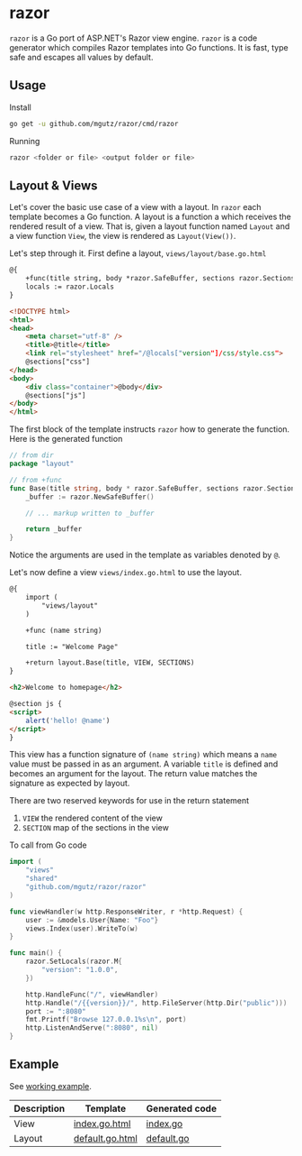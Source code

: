 # razor

`razor` is a Go port of ASP.NET's Razor view engine.  `razor` is a code
generator which compiles Razor templates into Go functions. It is fast, type
safe and escapes all values by default.

## Usage

Install

```sh
go get -u github.com/mgutz/razor/cmd/razor
```

Running

```sh
razor <folder or file> <output folder or file>
```

## Layout & Views

Let's cover the basic use case of a view with a layout. In `razor` each template becomes
a Go function. A layout is a function a which receives the rendered result of a view.
That is, given a layout function named `Layout` and a view function `View`, the view
is rendered as `Layout(View())`.

Let's step through it. First define a layout, `views/layout/base.go.html`

```html
@{
    +func(title string, body *razor.SafeBuffer, sections razor.Sections)
    locals := razor.Locals
}

<!DOCTYPE html>
<html>
<head>
    <meta charset="utf-8" />
    <title>@title</title>
    <link rel="stylesheet" href="/@locals["version"]/css/style.css">
    @sections["css"]
</head>
<body>
    <div class="container">@body</div>
    @sections["js"]
</body>
</html>
```

The first block of the template instructs `razor` how to generate the function.
Here is the generated function

```go
// from dir
package "layout"

// from +func
func Base(title string, body * razor.SafeBuffer, sections razor.Sections) *razor.SafeBuffer {
    _buffer := razor.NewSafeBuffer()

    // ... markup written to _buffer

    return _buffer
}
```

Notice the arguments are used in the template as variables denoted by `@`.

Let's now define a view `views/index.go.html` to use the layout.

```html
@{
    import (
        "views/layout"
    )

    +func (name string)

    title := "Welcome Page"

    +return layout.Base(title, VIEW, SECTIONS)
}

<h2>Welcome to homepage</h2>

@section js {
<script>
    alert('hello! @name')
</script>
}
```

This view has a function signature of `(name string)` which means a `name` value must be passed in
as an argument. A variable `title` is defined and becomes an argument for the layout.
The return value matches the signature as expected by layout.

There are two reserved keywords for use in the return statement

1.  `VIEW` the rendered content of the view
2.  `SECTION` map of the sections in the view


To call from Go code

```go
import (
    "views"
    "shared"
    "github.com/mgutz/razor/razor"
)

func viewHandler(w http.ResponseWriter, r *http.Request) {
	user := &models.User{Name: "Foo"}
	views.Index(user).WriteTo(w)
}

func main() {
	razor.SetLocals(razor.M{
		"version": "1.0.0",
	})

	http.HandleFunc("/", viewHandler)
	http.Handle("/{{version}}/", http.FileServer(http.Dir("public")))
	port := ":8080"
	fmt.Printf("Browse 127.0.0.1%s\n", port)
	http.ListenAndServe(":8080", nil)
}
```

## Example

See [working example](example).

| Description | Template | Generated code |
| ------------| -------- | ---------------|
| View |  [index.go.html](example/views/index.go.html) | [index.go](example/views/index.go) |
| Layout | [default.go.html](example/views/layout/default.go.html) | [default.go](example/views/layout/default.go) |

